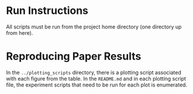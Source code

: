 # Run Instructions
All scripts must be run from the project home directory (one directory up from here).

# Reproducing Paper Results
In the `../plotting_scripts` directory, there is a plotting script associated with each figure from the table. In the `README.md` and in each plotting script file, the experiment scripts that need to be run for each plot is enumerated.